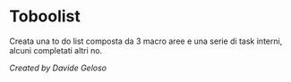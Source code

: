 # Toboolist

Creata una to do list composta da 3 macro aree e una serie di task interni, alcuni completati altri no.

_Created by Davide Geloso_